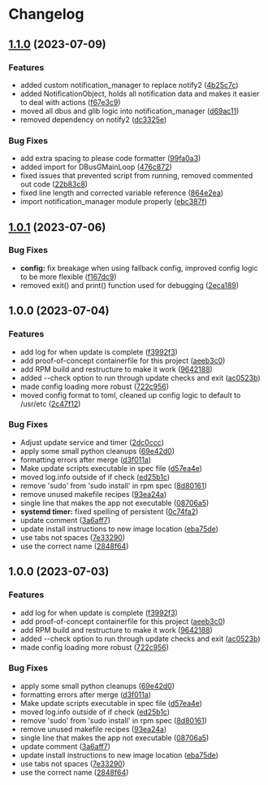 # Changelog

## [1.1.0](https://github.com/ublue-os/ublue-update/compare/v1.0.1...v1.1.0) (2023-07-09)


### Features

* added custom notification_manager to replace notify2 ([4b25c7c](https://github.com/ublue-os/ublue-update/commit/4b25c7c97a5f1f44a5d32e6df3a000e44cb02cfd))
* added NotificationObject, holds all notification data and makes it easier to deal with actions ([f67e3c9](https://github.com/ublue-os/ublue-update/commit/f67e3c905ae1ff19b988787cba6023cf410946ac))
* moved all dbus and glib logic into notification_manager ([d69ac11](https://github.com/ublue-os/ublue-update/commit/d69ac116351ce09a3839ea245f95998a3faa1e89))
* removed dependency on notify2 ([dc3325e](https://github.com/ublue-os/ublue-update/commit/dc3325e45aaafad6c9afe174b16971d66aef347a))


### Bug Fixes

* add extra spacing to please code formatter ([99fa0a3](https://github.com/ublue-os/ublue-update/commit/99fa0a370894001860b9333d1390985f93523fee))
* added import for DBusGMainLoop ([476c872](https://github.com/ublue-os/ublue-update/commit/476c872c58783487b9a045f1d2718590e7660543))
* fixed issues that prevented script from running, removed commented out code ([22b83c8](https://github.com/ublue-os/ublue-update/commit/22b83c850bf8dcb5dbba008f209a3f7705dc7579))
* fixed line length and corrected variable reference ([864e2ea](https://github.com/ublue-os/ublue-update/commit/864e2ea14872ca7c3d5b2f7b4d5848553425547f))
* import notification_manager module properly ([ebc387f](https://github.com/ublue-os/ublue-update/commit/ebc387fadfafefdc024b071fac54d8269a648902))

## [1.0.1](https://github.com/ublue-os/ublue-update/compare/v1.0.0...v1.0.1) (2023-07-06)


### Bug Fixes

* **config:** fix breakage when using fallback config, improved config logic to be more flexible ([f167dc9](https://github.com/ublue-os/ublue-update/commit/f167dc970d7b38e4ecf6d85895e800ce16760063))
* removed exit() and print() function used for debugging ([2eca189](https://github.com/ublue-os/ublue-update/commit/2eca1892a262ff7b1381dfcecb65d27fa5cd203e))

## 1.0.0 (2023-07-04)


### Features

* add log for when update is complete ([f3992f3](https://github.com/ublue-os/ublue-update/commit/f3992f39c5fae0db82e43e4192af67c7e9a7efce))
* add proof-of-concept containerfile for this project ([aeeb3c0](https://github.com/ublue-os/ublue-update/commit/aeeb3c08e459488b7dbd4a9737a3fa25f7f3a92a))
* add RPM build and restructure to make it work ([9642188](https://github.com/ublue-os/ublue-update/commit/9642188e94a1d0c147b9b78efa37fba324eb23a3))
* added --check option to run through update checks and exit ([ac0523b](https://github.com/ublue-os/ublue-update/commit/ac0523bea189c3216bdb45962d847a41169cdca1))
* made config loading more robust ([722c956](https://github.com/ublue-os/ublue-update/commit/722c956392235d268eacee803d1ccd00f930ab85))
* moved config format to toml, cleaned up config logic to default to /usr/etc ([2c47f12](https://github.com/ublue-os/ublue-update/commit/2c47f12d942b9b2c79c277369c9f015af67fd15d))


### Bug Fixes

* Adjust update service and timer ([2dc0ccc](https://github.com/ublue-os/ublue-update/commit/2dc0ccc80cdaa850c7acd2729e883118e2212ad5))
* apply some small python cleanups ([69e42d0](https://github.com/ublue-os/ublue-update/commit/69e42d0c74a2d5f0a78881ca1fd9494bad39c919))
* formatting errors after merge ([d3f011a](https://github.com/ublue-os/ublue-update/commit/d3f011ae4f46dce352ed46e61d20029845bd1fde))
* Make update scripts executable in spec file ([d57ea4e](https://github.com/ublue-os/ublue-update/commit/d57ea4ebbf080173d3cb9a56dbf89cd6bb1e11f5))
* moved log.info outside of if check ([ed25b1c](https://github.com/ublue-os/ublue-update/commit/ed25b1c3e17bcd8a64b2b60f26c73ba8a20bb404))
* remove 'sudo' from 'sudo install' in rpm spec ([8d80161](https://github.com/ublue-os/ublue-update/commit/8d801611a863338552a10047aa64cfb86be35b5f))
* remove unused makefile recipes ([93ea24a](https://github.com/ublue-os/ublue-update/commit/93ea24a290aaae4e66bec1397655c67ffcf4cf12))
* single line that makes the app not executable ([08706a5](https://github.com/ublue-os/ublue-update/commit/08706a546b8199bcad6ee1a611185e1ed1a82729))
* **systemd timer:** fixed spelling of persistent ([0c74fa2](https://github.com/ublue-os/ublue-update/commit/0c74fa24f8e7eab557fa7030571b671bee964b62))
* update comment ([3a6aff7](https://github.com/ublue-os/ublue-update/commit/3a6aff771def651f25fcbec6ff5504ae49666669))
* update install instructions to new image location ([eba75de](https://github.com/ublue-os/ublue-update/commit/eba75de2e56d96afd4b409427339206f242cb28e))
* use tabs not spaces ([7e33290](https://github.com/ublue-os/ublue-update/commit/7e332909d7a9443a0ba895515ac71b6fa7d3a56b))
* use the correct name ([2848f64](https://github.com/ublue-os/ublue-update/commit/2848f6434eaca1c71680e24250d03bf23a0c1504))

## 1.0.0 (2023-07-03)


### Features

* add log for when update is complete ([f3992f3](https://github.com/akdev1l/ublue-update/commit/f3992f39c5fae0db82e43e4192af67c7e9a7efce))
* add proof-of-concept containerfile for this project ([aeeb3c0](https://github.com/akdev1l/ublue-update/commit/aeeb3c08e459488b7dbd4a9737a3fa25f7f3a92a))
* add RPM build and restructure to make it work ([9642188](https://github.com/akdev1l/ublue-update/commit/9642188e94a1d0c147b9b78efa37fba324eb23a3))
* added --check option to run through update checks and exit ([ac0523b](https://github.com/akdev1l/ublue-update/commit/ac0523bea189c3216bdb45962d847a41169cdca1))
* made config loading more robust ([722c956](https://github.com/akdev1l/ublue-update/commit/722c956392235d268eacee803d1ccd00f930ab85))


### Bug Fixes

* apply some small python cleanups ([69e42d0](https://github.com/akdev1l/ublue-update/commit/69e42d0c74a2d5f0a78881ca1fd9494bad39c919))
* formatting errors after merge ([d3f011a](https://github.com/akdev1l/ublue-update/commit/d3f011ae4f46dce352ed46e61d20029845bd1fde))
* Make update scripts executable in spec file ([d57ea4e](https://github.com/akdev1l/ublue-update/commit/d57ea4ebbf080173d3cb9a56dbf89cd6bb1e11f5))
* moved log.info outside of if check ([ed25b1c](https://github.com/akdev1l/ublue-update/commit/ed25b1c3e17bcd8a64b2b60f26c73ba8a20bb404))
* remove 'sudo' from 'sudo install' in rpm spec ([8d80161](https://github.com/akdev1l/ublue-update/commit/8d801611a863338552a10047aa64cfb86be35b5f))
* remove unused makefile recipes ([93ea24a](https://github.com/akdev1l/ublue-update/commit/93ea24a290aaae4e66bec1397655c67ffcf4cf12))
* single line that makes the app not executable ([08706a5](https://github.com/akdev1l/ublue-update/commit/08706a546b8199bcad6ee1a611185e1ed1a82729))
* update comment ([3a6aff7](https://github.com/akdev1l/ublue-update/commit/3a6aff771def651f25fcbec6ff5504ae49666669))
* update install instructions to new image location ([eba75de](https://github.com/akdev1l/ublue-update/commit/eba75de2e56d96afd4b409427339206f242cb28e))
* use tabs not spaces ([7e33290](https://github.com/akdev1l/ublue-update/commit/7e332909d7a9443a0ba895515ac71b6fa7d3a56b))
* use the correct name ([2848f64](https://github.com/akdev1l/ublue-update/commit/2848f6434eaca1c71680e24250d03bf23a0c1504))
